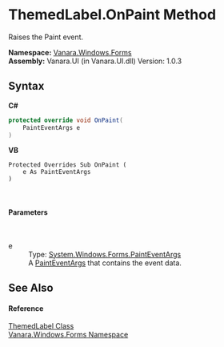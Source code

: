 # ThemedLabel.OnPaint Method 
 

Raises the Paint event.

**Namespace:**&nbsp;<a href="c580cf52-4028-70db-28d0-f9b1abc03861">Vanara.Windows.Forms</a><br />**Assembly:**&nbsp;Vanara.UI (in Vanara.UI.dll) Version: 1.0.3

## Syntax

**C#**<br />
``` C#
protected override void OnPaint(
	PaintEventArgs e
)
```

**VB**<br />
``` VB
Protected Overrides Sub OnPaint ( 
	e As PaintEventArgs
)
```

<br />

#### Parameters
&nbsp;<dl><dt>e</dt><dd>Type: <a href="http://msdn2.microsoft.com/en-us/library/1yfbfys7" target="_blank">System.Windows.Forms.PaintEventArgs</a><br />A <a href="http://msdn2.microsoft.com/en-us/library/1yfbfys7" target="_blank">PaintEventArgs</a> that contains the event data.</dd></dl>

## See Also


#### Reference
<a href="2f11ac94-7468-de7b-f389-065b2c480914">ThemedLabel Class</a><br /><a href="c580cf52-4028-70db-28d0-f9b1abc03861">Vanara.Windows.Forms Namespace</a><br />